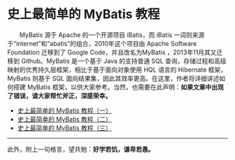 # 史上最简单的 MyBatis 教程


　　MyBatis 源于 Apache 的一个开源项目 iBatis，而 iBatis 一词则来源于“internet”和“abatis”的组合，2010年这个项目由 Apache Software Foundation 迁移到了 Google Code，并且改名为MyBatis ，2013年11月其又迁移到 Github。MyBatis 是一个基于 Java 的支持普通 SQL 查询，存储过程和高级映射的优秀持久层框架，相比于基于面向对象使用 HQL 语言的  Hibernate 框架，MyBatis 则基于 SQL 面向结果集，因此其效率更高。在这里，作者将详细讲述如何搭建 MyBatis 框架，以供大家参考。当然，也需要在此声明：**如果文章中出现了错误，请大家帮忙斧正，深感荣幸。**
  
- [史上最简单的 MyBatis 教程（一）](https://github.com/guobinhit/mybatis-tutorial/blob/master/experience-mybatis.md)
- [史上最简单的 MyBatis 教程（二）](https://github.com/guobinhit/mybatis-tutorial/blob/master/function.md)
- [史上最简单的 MyBatis 教程（三）](https://github.com/guobinhit/mybatis-tutorial/blob/master/summary.md)

----------
此外，附上一句格言，望共勉：**好学若饥，谦卑若愚。**
